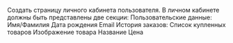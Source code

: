 Создать страницу личного кабинета пользователя.
В личном кабинете должны быть представлены две секции:
Пользовательские данные:
Имя/Фамилия
Дата рождения
Email
История заказов:
Список купленных товаров
Изображение товара
Название
Цена